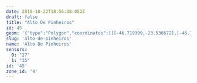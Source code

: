 ```yaml
---
date: 2018-10-22T18:56:38.052Z
draft: false
title: "Alto De Pinheiros"
id: 45
geom: '{"type":"Polygon","coordinates":[[[-46.719399,-23.536672],[-46.719639,-23.537066],[-46.719634,-23.537226],[-46.720529,-23.537426],[-46.720989,-23.537463],[-46.723574,-23.537103],[-46.724048,-23.537083],[-46.724975,-23.537238],[-46.725816,-23.537622],[-46.726114,-23.53784],[-46.727614,-23.539262],[-46.72854,-23.540595],[-46.729098,-23.541028],[-46.729387,-23.541127],[-46.729495,-23.541268],[-46.72969,-23.541298],[-46.729914,-23.541475],[-46.730051,-23.541663],[-46.730092,-23.541866],[-46.730268,-23.541795],[-46.734469,-23.545883],[-46.731581,-23.548278],[-46.730118,-23.549344],[-46.717218,-23.555757],[-46.708299,-23.559992],[-46.707257,-23.560583],[-46.706382,-23.561267],[-46.70561,-23.562166],[-46.705022,-23.563108],[-46.704315,-23.562887],[-46.699295,-23.558713],[-46.699156,-23.558308],[-46.698895,-23.558223],[-46.698787,-23.558269],[-46.698322,-23.557475],[-46.697367,-23.556483],[-46.697298,-23.556305],[-46.69727,-23.55571],[-46.695763,-23.553204],[-46.695371,-23.551409],[-46.694698,-23.549472],[-46.693729,-23.548181],[-46.69371,-23.548064],[-46.692441,-23.546426],[-46.692954,-23.545617],[-46.693005,-23.54536],[-46.692968,-23.545031],[-46.693413,-23.544735],[-46.694891,-23.543257],[-46.69627,-23.542375],[-46.69728,-23.540824],[-46.697467,-23.540782],[-46.698832,-23.541101],[-46.699264,-23.541091],[-46.7017,-23.54081],[-46.704873,-23.540108],[-46.705662,-23.539735],[-46.706129,-23.539163],[-46.706389,-23.538972],[-46.707735,-23.538754],[-46.708175,-23.538551],[-46.709459,-23.537173],[-46.709493,-23.537007],[-46.70942,-23.536573],[-46.709562,-23.536249],[-46.709803,-23.53607],[-46.71053,-23.535808],[-46.712464,-23.535415],[-46.714413,-23.535365],[-46.71868,-23.53603],[-46.7189,-23.536152],[-46.719399,-23.536672]]]}'
slug: 'alto-de-pinheiros'
name: 'Alto De Pinheiros'
sensors:
  0: "27"
  1: "35"
id: '45'
zone_id: '4'
---
```

		